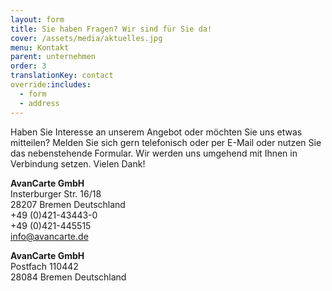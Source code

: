 ```yaml
---
layout: form
title: Sie haben Fragen? Wir sind für Sie da!
cover: /assets/media/aktuelles.jpg
menu: Kontakt
parent: unternehmen
order: 3
translationKey: contact
override:includes:
  - form
  - address
---
```

Haben Sie Interesse an unserem Angebot oder möchten Sie uns etwas mitteilen? Melden Sie sich gern telefonisch oder per E-Mail oder nutzen Sie das nebenstehende Formular. Wir werden uns umgehend mit Ihnen in Verbindung setzen. Vielen Dank!

**AvanCarte GmbH**<br>
Insterburger Str. 16/18 <br>
28207 Bremen Deutschland<br>
+49 (0)421-43443-0<br>
+49 (0)421-445515 <br>
info@avancarte.de 

**AvanCarte GmbH**<br>
Postfach 110442<br>
28084 Bremen Deutschland
